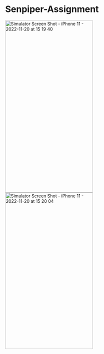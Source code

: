 # Senpiper-Assignment


<img width="280" height="550" alt="Simulator Screen Shot - iPhone 11 - 2022-11-20 at 15 19 40" src="https://user-images.githubusercontent.com/56363090/202895632-fc9a0e48-2a9c-4de5-a24e-a0864a044edc.png">

<img width="280" height="500" alt="Simulator Screen Shot - iPhone 11 - 2022-11-20 at 15 20 04" src="https://user-images.githubusercontent.com/56363090/202895634-a182c223-d4f9-4934-b95c-6e52d138a00b.png">
